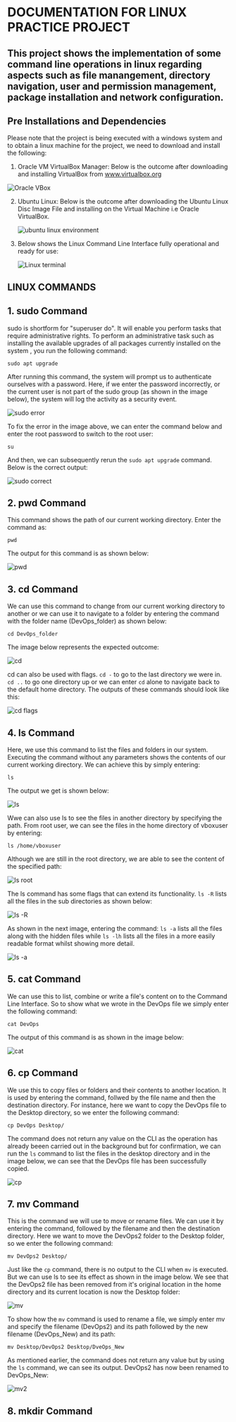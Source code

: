 # DOCUMENTATION FOR LINUX PRACTICE PROJECT

## This project shows the implementation of some command line operations in linux regarding aspects such as file manangement, directory navigation, user and permission management, package installation and network configuration.

## Pre Installations and Dependencies
Please note that the project is being executed with a windows system and to obtain a linux machine for the project, we need to download and install the following:
1. Oracle VM VirtualBox Manager:
Below is the outcome after downloading and installing VirtualBox from www.virtualbox.org

![Oracle VBox](https://github.com/QBDev0ps/DevOps-Cloud-projects/assets/140855364/9451271b-d3f9-4261-b7d4-634d2d990bd4)

2. Ubuntu Linux: Below is the outcome after downloading the Ubuntu Linux Disc Image File and installing on the Virtual Machine i.e Oracle VirtualBox.
   
   ![ubuntu linux environment](https://github.com/QBDev0ps/DevOps-Cloud-projects/assets/140855364/a4c9767c-26af-4393-a5a4-200cc228b43e)

3. Below shows the Linux Command Line Interface fully operational and ready for use:
   
   ![Linux terminal](https://github.com/QBDev0ps/DevOps-Cloud-projects/assets/140855364/c305d9f6-237b-4ead-a80e-5a4f9d4b5976)
   

## LINUX COMMANDS

## 1. sudo Command
sudo is shortform for "superuser do". It will enable you perform tasks that require administrative rights.
To perform an administrative task such as installing the available upgrades of all packages currently installed on the system , you run the following command:

`sudo apt upgrade`

After running this command, the system will prompt us to authenticate ourselves with a password. Here, if we enter the password incorrectly, or the current user is not part of the sudo group (as shown in the image below), the system will log the activity as a security event.

![sudo error](https://github.com/QBDev0ps/DevOps-Cloud-projects/assets/140855364/5cdc7ee4-a811-40ae-8ca6-aea998ab2dbb)

To fix the error in the image above, we can enter the command below and enter the root password to switch to the root user:

`su`

And then,  we can subsequently rerun the `sudo apt upgrade` command. Below is the correct output:

![sudo correct](https://github.com/QBDev0ps/DevOps-Cloud-projects/assets/140855364/1d06bfb8-efee-4051-a870-39a0e9980b87)


## 2. pwd Command
This command shows the path of our current working directory. Enter the command as:

`pwd`

The output for this command is as shown below:

![pwd](https://github.com/QBDev0ps/DevOps-Cloud-projects/assets/140855364/df80777c-cc7a-43a6-a077-1349e6da7e8b)


## 3. cd Command
We can use this command to change from our current working directory to another or we can use it to navigate to a folder by entering the command with the folder name (DevOps_folder) as shown below:

`cd DevOps_folder`

The image below represents the expected outcome:

![cd](https://github.com/QBDev0ps/DevOps-Cloud-projects/assets/140855364/83510595-cd46-482c-bcd9-b2054b240ef6)

cd can also be used with flags. `cd -` to go to the last directory we were in. `cd ..` to go one directory up or we can enter `cd` alone to navigate back to the default home directory. The outputs of these commands should look like this: 

![cd flags](https://github.com/QBDev0ps/DevOps-Cloud-projects/assets/140855364/2be20299-5ddb-4052-910e-56934be6a074)


## 4. ls Command
Here, we use this command to list the files and folders in our system. Executing the command without any parameters shows the contents of our current working directory. We can achieve this by simply entering:

`ls`

The output we get is shown below:

![ls](https://github.com/QBDev0ps/DevOps-Cloud-projects/assets/140855364/cb5d5ddb-4c4c-4cff-84b6-00cf22b6a3c1)

Wwe can also use ls to see the files in another directory by specifying the path. From root user, we can see the files in the home directory of vboxuser by entering: 

`ls /home/vboxuser`

Although we are still in the root directory, we are able to see the content of the specified path:

![ls root](https://github.com/QBDev0ps/DevOps-Cloud-projects/assets/140855364/c01a1c84-4e4f-463a-9f78-4c5b9042a746)

The ls command has some flags that can extend its functionality. `ls -R` lists all the files in the sub directories as shown below:

![ls -R](https://github.com/QBDev0ps/DevOps-Cloud-projects/assets/140855364/ce7fa8dd-8c4e-4945-bfb1-096a66736e65)

As shown in the next image, entering the command: `ls -a` lists all the files along with the hidden files while `ls -lh` lists all the files in a more easily readable format whilst showing more detail.

![ls -a](https://github.com/QBDev0ps/DevOps-Cloud-projects/assets/140855364/a3c0d49e-9115-4be4-aa1b-fbde2bf6ff2d)


## 5. cat Command
We can use this to list, combine or write a file's content on to the Command Line Interface. So to show what we wrote in the DevOps file we simply enter the following command:

`cat DevOps`

The output of this command is as shown in the image below:

![cat](https://github.com/QBDev0ps/DevOps-Cloud-projects/assets/140855364/81189f4f-a763-476e-94e9-8ee48e74e6bd)


## 6. cp Command
We use this to copy files or folders and their contents to another location. It is used by entering the command, follwed by the file name and then the destination directory. For instance, here we want to copy the DevOps file to the Desktop directory, so we enter the following command:

`cp DevOps Desktop/`

The command does not return any value on the CLI as the operation has already beeen carried out in the background but for confirmation, we can run the `ls` command to list the files in the desktop directory and in the image below, we can see that the DevOps file has been successfully copied.

![cp](https://github.com/QBDev0ps/DevOps-Cloud-projects/assets/140855364/9ebe1975-5ce4-4c17-83a7-eec3a1fe855a)


## 7. mv Command
This is the command we will use to move or rename files.  We can use it by entering the command, followed by the filename and then the destination directory. Here we want to move the DevOps2 folder to the Desktop folder, so we enter the following command:

`mv DevOps2 Desktop/`

Just like the `cp` command, there is no output to the CLI when `mv` is executed. But we can use ls to see its effect as shown in the image below. We see that the DevOps2 file has been removed from it's original location in the home directory and its current location is now the Desktop folder:

![mv](https://github.com/QBDev0ps/DevOps-Cloud-projects/assets/140855364/73eb7d7a-0571-4ced-82ac-c2e353639994)

To show how the `mv` command is used to rename a file, we simply enter mv and specify the filename (DevOps2) and its path followed by the new filename (DevOps_New) and its path:

`mv Desktop/DevOps2 Desktop/DveOps_New`

As mentioned earlier, the command does not return any value but by using the `ls` command, we can see its output. DevOps2 has now been renamed to DevOps_New:

![mv2](https://github.com/QBDev0ps/DevOps-Cloud-projects/assets/140855364/5a552f09-e7b7-4154-a5bb-5e1b576beac3)


## 8. mkdir Command




